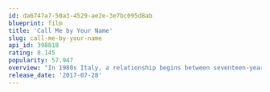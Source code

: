 ```yaml
---
id: da6747a7-50a3-4529-ae2e-3e7bc095d8ab
blueprint: film
title: 'Call Me by Your Name'
slug: call-me-by-your-name
api_id: 398818
rating: 8.145
popularity: 57.947
overview: "In 1980s Italy, a relationship begins between seventeen-year-old teenage Elio and the older adult man hired as his father's research assistant."
release_date: '2017-07-28'
---
```

